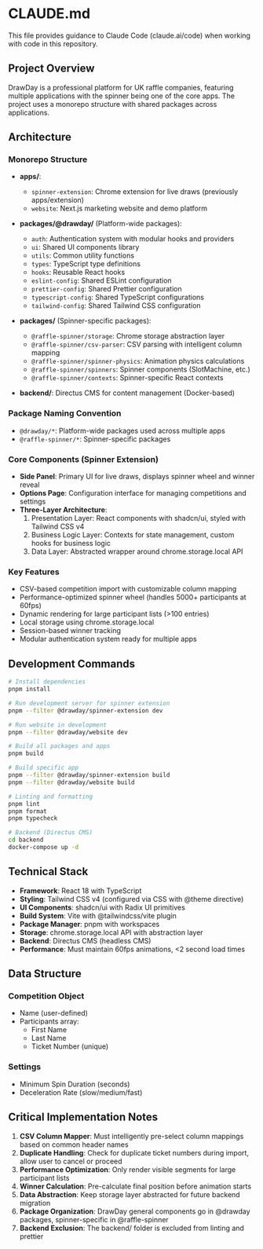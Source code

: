 # CLAUDE.md

This file provides guidance to Claude Code (claude.ai/code) when working with code in this repository.

## Project Overview

DrawDay is a professional platform for UK raffle companies, featuring multiple applications with the spinner being one of the core apps. The project uses a monorepo structure with shared packages across applications.

## Architecture

### Monorepo Structure

- **apps/**:
  - `spinner-extension`: Chrome extension for live draws (previously apps/extension)
  - `website`: Next.js marketing website and demo platform
  
- **packages/@drawday/** (Platform-wide packages):
  - `auth`: Authentication system with modular hooks and providers
  - `ui`: Shared UI components library
  - `utils`: Common utility functions
  - `types`: TypeScript type definitions
  - `hooks`: Reusable React hooks
  - `eslint-config`: Shared ESLint configuration
  - `prettier-config`: Shared Prettier configuration
  - `typescript-config`: Shared TypeScript configurations
  - `tailwind-config`: Shared Tailwind CSS configuration

- **packages/** (Spinner-specific packages):
  - `@raffle-spinner/storage`: Chrome storage abstraction layer
  - `@raffle-spinner/csv-parser`: CSV parsing with intelligent column mapping
  - `@raffle-spinner/spinner-physics`: Animation physics calculations
  - `@raffle-spinner/spinners`: Spinner components (SlotMachine, etc.)
  - `@raffle-spinner/contexts`: Spinner-specific React contexts

- **backend/**: Directus CMS for content management (Docker-based)

### Package Naming Convention

- `@drawday/*`: Platform-wide packages used across multiple apps
- `@raffle-spinner/*`: Spinner-specific packages

### Core Components (Spinner Extension)

- **Side Panel**: Primary UI for live draws, displays spinner wheel and winner reveal
- **Options Page**: Configuration interface for managing competitions and settings
- **Three-Layer Architecture**:
  1. Presentation Layer: React components with shadcn/ui, styled with Tailwind CSS v4
  2. Business Logic Layer: Contexts for state management, custom hooks for business logic
  3. Data Layer: Abstracted wrapper around chrome.storage.local API

### Key Features

- CSV-based competition import with customizable column mapping
- Performance-optimized spinner wheel (handles 5000+ participants at 60fps)
- Dynamic rendering for large participant lists (>100 entries)
- Local storage using chrome.storage.local
- Session-based winner tracking
- Modular authentication system ready for multiple apps

## Development Commands

```bash
# Install dependencies
pnpm install

# Run development server for spinner extension
pnpm --filter @drawday/spinner-extension dev

# Run website in development
pnpm --filter @drawday/website dev

# Build all packages and apps
pnpm build

# Build specific app
pnpm --filter @drawday/spinner-extension build
pnpm --filter @drawday/website build

# Linting and formatting
pnpm lint
pnpm format
pnpm typecheck

# Backend (Directus CMS)
cd backend
docker-compose up -d
```

## Technical Stack

- **Framework**: React 18 with TypeScript
- **Styling**: Tailwind CSS v4 (configured via CSS with @theme directive)
- **UI Components**: shadcn/ui with Radix UI primitives
- **Build System**: Vite with @tailwindcss/vite plugin
- **Package Manager**: pnpm with workspaces
- **Storage**: chrome.storage.local API with abstraction layer
- **Backend**: Directus CMS (headless CMS)
- **Performance**: Must maintain 60fps animations, <2 second load times

## Data Structure

### Competition Object

- Name (user-defined)
- Participants array:
  - First Name
  - Last Name
  - Ticket Number (unique)

### Settings

- Minimum Spin Duration (seconds)
- Deceleration Rate (slow/medium/fast)

## Critical Implementation Notes

1. **CSV Column Mapper**: Must intelligently pre-select column mappings based on common header names
2. **Duplicate Handling**: Check for duplicate ticket numbers during import, allow user to cancel or proceed
3. **Performance Optimization**: Only render visible segments for large participant lists
4. **Winner Calculation**: Pre-calculate final position before animation starts
5. **Data Abstraction**: Keep storage layer abstracted for future backend migration
6. **Package Organization**: DrawDay general components go in @drawday packages, spinner-specific in @raffle-spinner
7. **Backend Exclusion**: The backend/ folder is excluded from linting and prettier